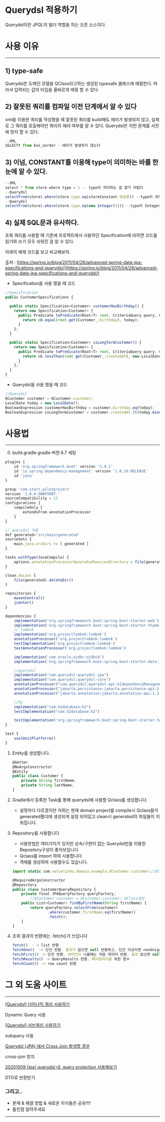 # Querydsl 적용하기

Querydsl이란 JPQL의 빌더 역할을 하는 오픈 소스이다.

# 사용 이유

---

## 1) type-safe

Querydsl은 도메인 모델을 QClass라고하는 생성된 typesafe 클래스에 매핑한다. 따라서 입력되는 값의 타입을 올바르게 매핑 할 수 있다.

## 2) 잘못된 쿼리를 컴파일 이전 단계에서 알 수 있다

xml을 이용한 쿼리를 작성했을 때 잘못된 쿼리를 build해도 에러가 발생되지 않고, 실제로 그 쿼리를 호출해야만 쿼리의 에러 여부를 알 수 있다. Querydsl은 이런 문제를 사전에 방지 할 수 있다.

```jsx
--XML
SELECTt from Ees_oorder --에러가 발생하지 않는다
```

## 3) 이넘, CONSTANT를 이용해 type이 의미하는 바를 한눈에 알 수 있다.

```jsx
--XML
select * from store where type = 1 -- type이 의미하는 걸 알기 어렵다
--Querydsl
selectFrom(store).where(store.type.eq(storeConstant.영업중)) --type이 의미하는 바를 알 수 있다.
--Querydsl
selectFrom(store).where(store.type.eq(new Integer(1))) --type이 Integer타입인걸 알 수 있다.
```

## 4) 실제 SQL문과 유사하다.

조회 쿼리를 사용할 때 기존에 프로젝트에서 사용하던 Specification에 비하면 코드를 읽기와 쓰기 모두 쉬워진 걸 알 수 있다.

아래의 예제 코드를 보고 비교해보자.

출처 : [https://spring.io/blog/2011/04/26/advanced-spring-data-jpa-specifications-and-querydsl/](https://spring.io/blog/2011/04/26/advanced-spring-data-jpa-specifications-and-querydsl/)

- Specification을 사용 했을 때 코드

```jsx
//Specification
public CustomerSpecifications {

  public static Specification<Customer> customerHasBirthday() {
    return new Specification<Customer> {
      public Predicate toPredicate(Root<T> root, CriteriaQuery query, CriteriaBuilder cb) {
        return cb.equal(root.get(Customer_.birthday), today);
      }
    };
  }

  public static Specification<Customer> isLongTermCustomer() {
    return new Specification<Customer> {
      public Predicate toPredicate(Root<T> root, CriteriaQuery query, CriteriaBuilder cb) {
        return cb.lessThan(root.get(Customer_.createdAt), new LocalDate.minusYears(2));
      }
    };
  }
}

```

- Querydsl을 사용 했을 때 코드

```jsx
//Querydsl
QCustomer customer = QCustomer.customer;
LocalDate today = new LocalDate();
BooleanExpression customerHasBirthday = customer.birthday.eq(today);
BooleanExpression isLongTermCustomer = customer.createdAt.lt(today.minusYears(2));
```

# 사용법

---

0. build.gradle  gradle 버젼 6.7 세팅

```jsx
plugins { 
    id 'org.springframework.boot' version '2.4.1' 
    id 'io.spring.dependency-management' version '1.0.10.RELEASE'
    id 'java'
}

group 'com.start.pilotproject'
version '1.0.4-SNAPSHOT-'
sourceCompatibility = 11   
configurations {
    compileOnly {
        extendsFrom annotationProcessor
    }
}

// querydsl 적용
def generated='src/main/generated'
sourceSets {
    main.java.srcDirs += [ generated ]
}

tasks.withType(JavaCompile) {
    options.annotationProcessorGeneratedSourcesDirectory = file(generated)
}

clean.doLast {
    file(generated).deleteDir()
}

repositories {
    mavenCentral()
    jcenter()
}

dependencies {
    implementation('org.springframework.boot:spring-boot-starter-web')
    implementation('org.springframework.boot:spring-boot-starter-thymeleaf')
    // lombok
    implementation('org.projectlombok:lombok')
    annotationProcessor('org.projectlombok:lombok')
    testImplementation('org.projectlombok:lombok')
    testAnnotationProcessor('org.projectlombok:lombok')

    implementation('com.oracle.ojdbc:ojdbc8')
    implementation('org.springframework.boot:spring-boot-starter-data-jpa')

    //querydsl
    implementation("com.querydsl:querydsl-jpa")
    implementation("com.querydsl:querydsl-core")
    annotationProcessor("com.querydsl:querydsl-apt:${dependencyManagement.importedProperties['querydsl.version']}:jpa") // querydsl JPAAnnotationProcessor 사용 지정
    annotationProcessor("jakarta.persistence:jakarta.persistence-api:2.2.3")
    annotationProcessor("jakarta.annotation:jakarta.annotation-api:1.3.5")

    //h2    
    implementation("com.h2database:h2")
    testImplementation("com.h2database:h2")

    testImplementation('org.springframework.boot:spring-boot-starter-test')
}

test {
    useJUnitPlatforrm()
}
```

1. Entity를 생성합니다.

    ```jsx
    @Getter
    @NoArgsConstructor
    @Entity
    public class Customer {
        private String firstName;
        private String lastName;
    }
    ```

2. Gradle에서 등록한 Task를 통해 querydsl에 사용할 Qclass를 생성합니다.
    - 설정마다 다르겠지만 저희는 현재 domain project를 compile시 Qclass들이 generated폴더에 생성되게 설정 되어있고 clean시 generated의 파일들이 지워집니다.
3. Repository를 사용합니다
    - 사용방법은 여러가지가 있지만 상속/구현이 없는 Querydsl만을 이용한 Repository구성이 좋아보입니다
    - Qclass를 import 하여 사용합니다
    - 객체를 생성하여 사용할수도 있습니다.

    ```jsx
    import static com.valuelinku.domain.example.QCustomer.customer;//QClass import

    @RequiredArgsConstructor
    @Repository 
    public class CustomerQueryRepository {
        private final JPAQueryFactory queryFactory;
    		//QCustomer customer = QCustomer.customer; QClass생성
        public List<Customer> findByFirstName(String firstName) {
            return queryFactory.selectFrom(customer)
                    .where(customer.firstName.eq(firstName))
                    .fetch();
        }
    }
    ```

4. 조회 결과의 반환에는 .fetch()가 쓰입니다

    ```jsx
    fetch()  - > list 반환
    fetchOne()  -> 단건 반환. 결과가 없으면 null 반환하고, 단건 이상이면 nonUniqueException 발생
    fetchFirst() -> 단건 반환. 여러건이 나올때는 처음 데이터 반환. 결과 없으면 null
    fetchResults() -> QueryResults 반환. 페이징처리를 위한 함수
    fetchCount() -> row count 반환  
    ```

# 그 외 도움 사이트

---

[[Querydsl] 다이나믹 쿼리 사용하기](https://jojoldu.tistory.com/394)

Dynamic Query 사용

[[Querydsl] 서브쿼리 사용하기](https://jojoldu.tistory.com/379)

subquery 사용

[Querydsl (JPA) 에서 Cross Join 발생할 경우](https://jojoldu.tistory.com/533)

cross-join 방지

[20201009 [jpa] querydsl 내, query projection 사용해보기](https://pasudo123.tistory.com/431)

DTO로 반환받기

### 그리고..

- 문제 & 해결 방법 & 새로운 지식들은 공유!!!!
- 틀린점 알려주세요

---